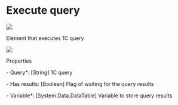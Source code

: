 # Execute query



![](https://gblobscdn.gitbook.com/assets%2Fprimo-rpa%2F-M-hzcUKyN-hYbLPLpjX%2F-M-hzvaKa6apKpgLOTiS%2F0.png?generation=1581319699441102\&alt=media)

Element that executes 1C query

![](../../../.gitbook/assets/1C\_execute\_query.png)

Properties

\- Query\*: \[String] 1C query

&#x20;\- Has results: \[Boolean] Flag of waiting for the query results

&#x20;\- Variable\*: \[System.Data.DataTable] Variable to store query results
